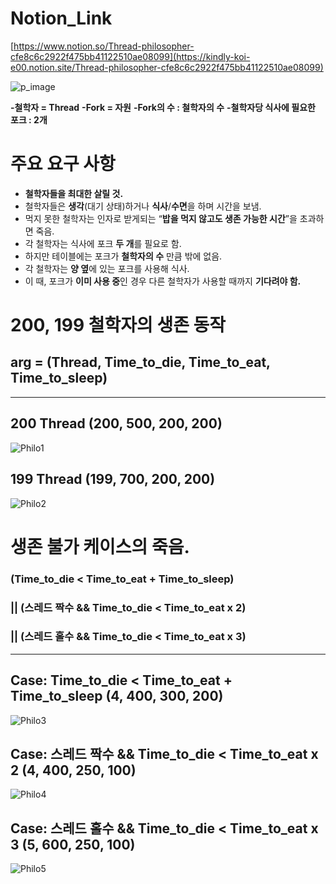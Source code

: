 # Notion_Link
[https://www.notion.so/Thread-philosopher-cfe8c6c2922f475bb41122510ae08099](https://kindly-koi-e00.notion.site/Thread-philosopher-cfe8c6c2922f475bb41122510ae08099)

![p_image](https://github.com/WEJOJO/Philosopher/assets/46590247/03d66346-b135-430f-967d-30a886b6a136)

**-철학자 = Thread**
**-Fork = 자원**
**-Fork의 수 : 철학자의 수**
**-철학자당 식사에 필요한 포크 : 2개**

# 주요 요구 사항

- **철학자들을 최대한 살릴 것.**
- 철학자들은 **생각**(대기 상태)하거나 **식사**/**수면**을 하며 시간을 보냄.
- 먹지 못한 철학자는 인자로 받게되는 “**밥을 먹지 않고도 생존 가능한 시간**”을 초과하면 죽음.
- 각 철학자는 식사에 포크 **두 개**를 필요로 함.
- 하지만 테이블에는 포크가 **철학자의 수** 만큼 밖에 없음.
- 각 철학자는 **양 옆**에 있는 포크를 사용해 식사.
- 이 때, 포크가 **이미 사용 중**인 경우 다른 철학자가 사용할 때까지 **기다려야 함.**

# 200, 199 철학자의 생존 동작
## arg = (Thread, Time_to_die, Time_to_eat, Time_to_sleep)
------------------------------------------------------------------------------------------------------------------------------------------------

## 200 Thread (200, 500, 200, 200)

![Philo1](https://github.com/WEJOJO/Philosopher/assets/46590247/5aea140b-74f0-49ed-92aa-b1674067d7fd)


## 199 Thread (199, 700, 200, 200)
![Philo2](https://github.com/WEJOJO/Philosopher/assets/46590247/772afa74-aacf-4806-b667-179d4ec60eb7)



# 생존 불가 케이스의 죽음.
### (Time_to_die < Time_to_eat + Time_to_sleep) 
### || (스레드 짝수 && Time_to_die < Time_to_eat x 2) 
### || (스레드 홀수 && Time_to_die < Time_to_eat x 3)
------------------------------------------------------------------------------------------------------------------------------------------------

## Case: Time_to_die < Time_to_eat + Time_to_sleep (4, 400, 300, 200)
![Philo3](https://github.com/WEJOJO/Philosopher/assets/46590247/d81f21c8-ec2d-498a-94cc-a91a998a449f)

## Case: 스레드 짝수 && Time_to_die < Time_to_eat x 2 (4, 400, 250, 100)
![Philo4](https://github.com/WEJOJO/Philosopher/assets/46590247/597a1062-c723-4020-aa23-2348991a20f0)

## Case: 스레드 홀수 && Time_to_die < Time_to_eat x 3 (5, 600, 250, 100)
![Philo5](https://github.com/WEJOJO/Philosopher/assets/46590247/45fe5a3f-ad7b-4ab5-91c3-e5cb50650df4)
